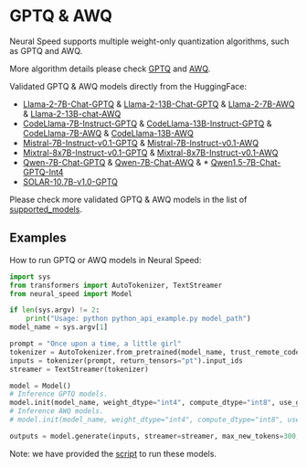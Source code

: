 GPTQ & AWQ
=======

Neural Speed supports multiple weight-only quantization algorithms, such as GPTQ and AWQ.

More algorithm details please check [GPTQ](https://arxiv.org/abs/2210.17323) and [AWQ](https://arxiv.org/abs/2306.00978).

Validated GPTQ & AWQ models directly from the HuggingFace:
* [Llama-2-7B-Chat-GPTQ](https://huggingface.co/TheBloke/Llama-2-7B-Chat-GPTQ) & [Llama-2-13B-Chat-GPTQ](https://huggingface.co/TheBloke/Llama-2-13B-Chat-GPTQ) & [Llama-2-7B-AWQ](https://huggingface.co/TheBloke/Llama-2-7B-AWQ) & [Llama-2-13B-chat-AWQ](https://huggingface.co/TheBloke/Llama-2-13B-chat-AWQ)
* [CodeLlama-7B-Instruct-GPTQ](https://huggingface.co/TheBloke/CodeLlama-7B-Instruct-GPTQ) & [CodeLlama-13B-Instruct-GPTQ](https://huggingface.co/TheBloke/CodeLlama-13B-Instruct-GPTQ) & [CodeLlama-7B-AWQ](https://huggingface.co/TheBloke/CodeLlama-7B-AWQ) & [CodeLlama-13B-AWQ](https://huggingface.co/TheBloke/CodeLlama-13B-AWQ)
* [Mistral-7B-Instruct-v0.1-GPTQ](https://huggingface.co/TheBloke/Mistral-7B-Instruct-v0.1-GPTQ) & [Mistral-7B-Instruct-v0.1-AWQ](https://huggingface.co/TheBloke/Mistral-7B-Instruct-v0.1-GPTQ)
* [Mixtral-8x7B-Instruct-v0.1-GPTQ](https://huggingface.co/TheBloke/Mixtral-8x7B-Instruct-v0.1-GPTQ) & [Mixtral-8x7B-Instruct-v0.1-AWQ](https://huggingface.co/TheBloke/Mixtral-8x7B-Instruct-v0.1-AWQ)
* [Qwen-7B-Chat-GPTQ](https://huggingface.co/TheBloke/Qwen-7B-Chat-GPTQ) & [Qwen-7B-Chat-AWQ](https://huggingface.co/TheBloke/Qwen-7B-Chat-AWQ) & * [Qwen1.5-7B-Chat-GPTQ-Int4](https://huggingface.co/Qwen/Qwen1.5-7B-Chat-GPTQ-Int4)
* [SOLAR-10.7B-v1.0-GPTQ](https://huggingface.co/TheBloke/SOLAR-10.7B-v1.0-GPTQ)

Please check more validated GPTQ & AWQ models in the list of [supported_models](./docs/supported_models.md).

## Examples

How to run GPTQ or AWQ models in Neural Speed:
```python
import sys
from transformers import AutoTokenizer, TextStreamer
from neural_speed import Model

if len(sys.argv) != 2:
    print("Usage: python python_api_example.py model_path")
model_name = sys.argv[1]

prompt = "Once upon a time, a little girl"
tokenizer = AutoTokenizer.from_pretrained(model_name, trust_remote_code=True)
inputs = tokenizer(prompt, return_tensors="pt").input_ids
streamer = TextStreamer(tokenizer)

model = Model()
# Inference GPTQ models.
model.init(model_name, weight_dtype="int4", compute_dtype="int8", use_gptq=True)
# Inference AWQ models.
# model.init(model_name, weight_dtype="int4", compute_dtype="int8", use_awq=True)

outputs = model.generate(inputs, streamer=streamer, max_new_tokens=300, do_sample=True)
```

Note: we have provided the [script](../scripts/python_api_example.py) to run these models.

